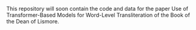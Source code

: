 This repository will soon contain the code and data for the paper Use of Transformer-Based Models for Word-Level Transliteration of the
Book of the Dean of Lismore.
